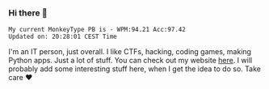 ### Hi there 👋
<!-- PB START -->
```
My current MonkeyType PB is - WPM:94.21 Acc:97.42
Updated on: 20:28:01 CEST Time
```
<!-- PB END -->
I'm an IT person, just overall. I like CTFs, hacking, coding games, making Python apps. Just a lot of stuff.
You can check out my website [here](https://skill3472.github.io/).
I will probably add some interesting stuff here, when I get the idea to do so. Take care ❤️
